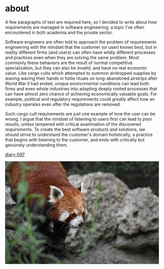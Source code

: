# about

A few paragraphs of text are required here, so I decided to write about how requirements are managed in software engineering; a topic I've often encountered in both academia and the private sector.

Software engineers are often told to approach the problem of requirements engineering with the mindset that the customer (or user) knows best, but in reality different firms (and users) can often have wildly different processes and practices even when they are solving the same problem. Most commonly these behaviors are the result of normal competitive specialization, but they can also be *invalid*, and have no real economic value. Like cargo cults which attempted to summon airdropped supplies by waving waving their hands in futile rituals on long-abandoned airstrips after World War II had ended, unique environmental conditions can lead both firms and even whole industries into adopting deeply rooted processes that can have almost zero chance of achieving economically valuable goals. For example, political and regulatory requirements could greatly affect how an industry operates even after the regulations are removed.

Such cargo cult requirements are just one example of how the user can be wrong. I argue that the mindset of listening to users first can lead to poor results, unless tempered with critical examination of the discovered requirements. To create the best software products and solutions, we should strive to understand the customer's domain holistically; a practice that begins with listening to the customer, and ends with critically but genuinely understanding them.

[diary-097](diary-097.md)

![panda](panda.jpg)
